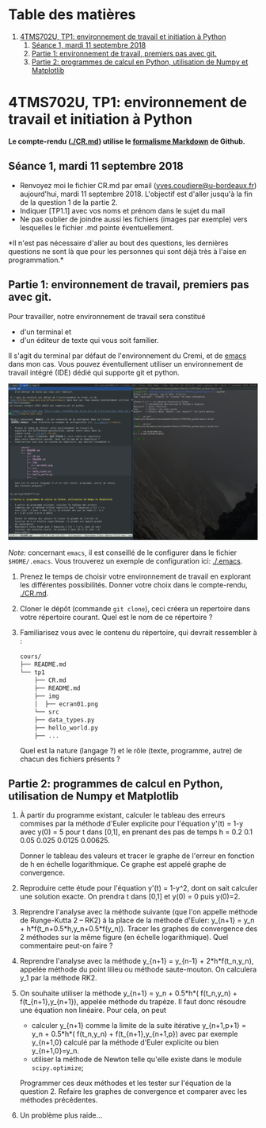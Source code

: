 
# Table des matières

1.  [4TMS702U, TP1: environnement de travail et initiation à Python](#org3d62943)
    1.  [Séance 1, mardi 11 septembre 2018](#org2089fb3)
    2.  [Partie 1: environnement de travail, premiers pas avec git.](#org3761bf1)
    3.  [Partie 2: programmes de calcul en Python, utilisation de Numpy et Matplotlib](#org877bf36)



<a id="org3d62943"></a>

# 4TMS702U, TP1: environnement de travail et initiation à Python

**Le compte-rendu ([./CR.md](./CR.md)) utilise le [formalisme Markdown](https://guides.github.com/features/mastering-markdown) de Github.**


<a id="org2089fb3"></a>

## Séance 1, mardi 11 septembre 2018

-   Renvoyez moi le fichier CR.md par email (yves.coudiere@u-bordeaux.fr)
    aujourd'hui, mardi 11 septembre 2018. L'objectif est d'aller jusqu'à
    la fin de la question 1 de la partie 2.
-   Indiquer [TP1.1] avec vos noms et prénom dans le sujet du mail
-   Ne pas oublier de joindre aussi les fichiers (images par exemple) vers
    lesquelles le fichier .md pointe éventuellement.

\*Il n'est pas nécessaire d'aller au bout des questions, les dernières
questions ne sont là que pour les personnes qui sont déjà très à l'aise
en programmation.\*


<a id="org3761bf1"></a>

## Partie 1: environnement de travail, premiers pas avec git.

Pour travailler, notre environnement de travail sera constitué 

-   d'un terminal et
-   d'un éditeur de texte qui vous soit familier.

Il s'agit du terminal par défaut de l'environnement du Cremi, et de
[emacs](https://www.gnu.org/software/emacs) dans mon cas. Vous pouvez éventullement utiliser un environnement
de travail intégré (IDE) dédié qui supporte git et python.

[![img](./img/ecran01.png "Voici à quoi ressemble mon écran lors de l'écriture des notes de cours.")](img/ecran01.png) 

*Note:* concernant `emacs`, il est conseillé de le configurer dans le fichier
`$HOME/.emacs`. Vous trouverez un exemple de configuration ici: [./.emacs](./.emacs).

1.  Prenez le temps de choisir votre environnement de travail en
    explorant les différentes possibilités. Donner votre choix dans le
    compte-rendu, [./CR.md](./CR.md).
2.  Cloner le dépôt (commande `git clone`), ceci créera un repertoire
    dans votre répertoire courant. Quel est le nom de ce répertoire ?
3.  Familiarisez vous avec le contenu du répertoire, qui devrait ressembler à :
    
        cours/
        ├── README.md
        └── tp1
            ├── CR.md
            ├── README.md
            ├── img
            │  ├── ecran01.png
            └── src
        	├── data_types.py
        	├── hello_world.py
        	├── ...
    
    Quel est la nature (langage ?) et le rôle (texte, programme, autre) de chacun
    des fichiers présents ?


<a id="org877bf36"></a>

## Partie 2: programmes de calcul en Python, utilisation de Numpy et Matplotlib

1.  À partir du programme existant, calculer le tableau des erreurs
    commises par la méthode d'Euler explicite pour l'équation y'(t) = 1-y
    avec y(0) = 5 pour t dans [0,1], en prenant des pas de temps h = 0.2
    0.1 0.05 0.025 0.0125 0.00625. 
    
    Donner le tableau des valeurs et tracer le graphe de l'erreur en
    fonction de h en échelle logarithmique. Ce graphe est appelé graphe
    de convergence.
2.  Reproduire cette étude pour l'équation y'(t) = 1-y^2, dont on sait
    calculer une solution exacte. On prendra t dans [0,1] et y(0) = 0
    puis y(0)=2.
3.  Reprendre l'analyse avec la méthode suivante (que l'on appelle
    méthode de Runge-Kutta 2 &#x2013; RK2) à la place de la méthode d'Euler:
    y\_{n+1} = y\_n + h\*f(t\_n+0.5\*h,y\_n+0.5\*f(y\_n)). Tracer les graphes de
    convergence des 2 méthodes sur la même figure (en échelle
    logarithmique). Quel commentaire peut-on faire ?
4.  Reprendre l'analyse avec la méthode y\_{n+1} = y\_{n-1} +
    2\*h\*f(t\_n,y\_n), appelée méthode du point lilieu ou méthode
    saute-mouton. On calculera y\_1 par la méthode RK2.
5.  On souhaite utiliser la méthode y\_{n+1} = y\_n + 0.5\*h\*( f(t\_n,y\_n) +
    f(t\_{n+1},y\_{n+1}), appelée méthode du trapèze. Il faut donc résoudre
    une équation non linéaire. Pour cela, on peut
    
    -   calculer y\_{n+1} comme la limite de la suite itérative y\_{n+1,p+1}
        = y\_n + 0.5\*h\*( f(t\_n,y\_n) + f(t\_{n+1},y\_{n+1,p}) avec par exemple
        y\_{n+1,0} calculé par la méthode d'Euler explicite ou bien
        y\_{n+1,0}=y\_n.
    -   utiliser la méthode de Newton telle qu'elle existe dans le module
        `scipy.optimize`;
    
    Programmer ces deux méthodes et les tester sur l'équation de la
    question 2. Refaire les graphes de convergence et comparer avec les
    méthodes précédentes.
6.  Un problème plus raide&#x2026;

